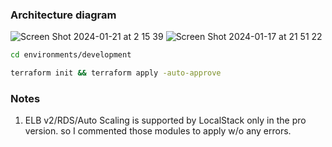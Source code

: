 ### Architecture diagram 
![Screen Shot 2024-01-21 at 2 15 39](https://github.com/NikDzub/terraform_vpc/assets/87159434/f3713c48-3c7e-4804-a708-1eb7ea9b7c68)
![Screen Shot 2024-01-17 at 21 51 22](https://github.com/NikDzub/terraform_vpc/assets/87159434/0e8f4aa1-967c-46bd-9d19-e7b7d31ddb74)
```bash
cd environments/development
```
```bash
terraform init && terraform apply -auto-approve
```
### Notes
1. ELB v2/RDS/Auto Scaling is supported by LocalStack only in the pro version.
so I commented those modules to apply w/o any errors.
